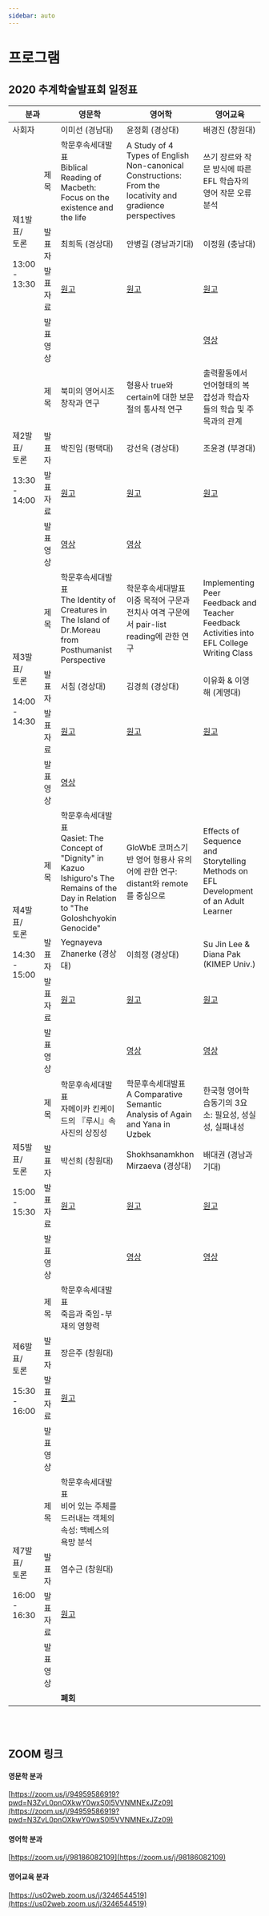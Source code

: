 ```yaml
---
sidebar: auto
---
```


# 프로그램


## 2020 추계학술발표회 일정표

<table>
  <colgroup>
  <col width="80px" />
  <col width="80px" />
  <col width="190px"/>
  <col width="190px"/>
  <col width="190px"/>
  </colgroup>
    <thead>
        <tr class="t-section">
            <th colspan="2" style="min-width:70px">분과</th>
            <th style="min-width:90px">영문학</th>
            <th style="min-width:90px">영어학</th>
            <th style="min-width:90px">영어교육</th>
        </tr>
    </thead>
    <tbody>
        <tr class="t-section t-sepline">
            <td colspan="2">사회자</td>
            <td>이미선 (경남대)</td>
            <td>윤정회 (경상대)</td>
            <td>배경진 (창원대)</td>
        </tr>
        <!-- 제1발표 -->
        <tr class="t-sepline">
            <td rowspan="4" class="t-section">제1발표/<br>토론<br><br>13:00<br>-<br>13:30</td>
            <td class="t-section">제목</td>
            <td><span class="box">학문후속세대발표</span><br>Biblical Reading of Macbeth: Focus on the existence and the life</td>
            <td>A Study of 4 Types of English Non-canonical Constructions: From the locativity and gradience perspectives</td>
            <td>쓰기 장르와 작문 방식에 따른 EFL 학습자의 영어 작문 오류 분석</td>
        </tr>
        <tr class="">
            <td class="t-section">발표자</td>
            <td>최희독 (경상대)</td>
            <td>안병길 (경남과기대)</td>
            <td>이정원 (충남대)</td>
        </tr>
        </tr>
            <tr class="">
            <td class="t-section">발표자료</td>
            <td><a href="/doc/1_문학_최희독.pdf"target="_blank">원고 <i class="fas fa-file-pdf"></i></a></td>
            <td><a href="/doc/1_어학_안병길.pdf"target="_blank">원고 <i class="fas fa-file-pdf"></i></a></td>  
            <td><a href="/doc/1_영어교육_이정원.pdf"target="_blank">원고 <i class="fas fa-file-pdf"></i></a></td>    
        </tr>
        <tr class="">
            <td class="t-section">발표영상</td>
            <td></td>
            <td></td>
            <td><a href="https://youtube.com/embed/xmn4FaLiaPU" target="_blank">영상 <i class="fab fa-youtube-square"></i></a></td>
        </tr>
        <!-- 제2발표 -->
        <tr class="t-sepline">
            <td rowspan="4" class="t-section">제2발표/<br>토론<br><br>13:30<br>-<br>14:00</td>
            <td class="t-section">제목</td>
            <td>북미의 영어시조 창작과 연구</td>
            <td>형용사 true와 certain에 대한 보문절의 통사적 연구</td>
            <td>출력활동에서 언어형태의 복잡성과 학습자들의 학습 및 주목과의 관계</td>
        </tr>
        <tr class="">
            <td class="t-section">발표자</td>
            <td>박진임 (평택대)</td>
            <td>강선옥 (경상대)</td>
            <td>조윤경 (부경대)</td>
        </tr>
            <tr class="">
            <td class="t-section">발표자료</td>
            <td><a href="/doc/2_문학_박진임.pdf"target="_blank">원고 <i class="fas fa-file-pdf"></i></a></td>
            <td><a href="/doc/2_어학_강선옥.pdf"target="_blank">원고 <i class="fas fa-file-pdf"></i></a></td>
            <td><a href="/doc/2_영어교육_조윤경.pdf"target="_blank">원고 <i class="fas fa-file-pdf"></i></a></td>
        </tr>
        <tr class="">
            <td class="t-section">발표영상</td>
            <td><a href="https://youtube.com/embed/e63BjsY4rSw" target="_blank">영상 <i class="fab fa-youtube-square"></i></a></td>
            <td><a href="https://youtube.com/embed/Wu4Jf7w-smA" target="_blank">영상 <i class="fab fa-youtube-square"></i></a></td>
            <td></td>
        </tr>
        <!-- 제3발표 -->
        <tr class="t-sepline">
            <td rowspan="4" class="t-section">제3발표/<br>토론<br><br>14:00<br>-<br>14:30</td>
            <td class="t-section">제목</td>
            <td><span class="box">학문후속세대발표</span><br>The Identity of Creatures in The Island of Dr.Moreau from Posthumanist Perspective</td>
            <td><span class="box">학문후속세대발표</span><br>이중 목적어 구문과 전치사 여격 구문에서 pair-list reading에 관한 연구</td>
            <td>Implementing Peer Feedback and Teacher Feedback Activities into EFL College Writing Class</td>
        </tr>
        <tr class="">
            <td class="t-section">발표자</td>
            <td>서침 (경상대)</td>
            <td>김경희 (경상대)</td>
            <td>이유화 & 이영해 (계명대)</td>
        </tr>
            <tr class="">
            <td class="t-section">발표자료</td>
            <td><a href="/doc/3_문학_서침.pdf"target="_blank">원고 <i class="fas fa-file-pdf"></i></a></td>
            <td><a href="/doc/3_어학_김경희.pdf"target="_blank">원고 <i class="fas fa-file-pdf"></i></a></td>
            <td><a href="/doc/3_영어교육_이유화.pdf"target="_blank">원고 <i class="fas fa-file-pdf"></i></a></td>
        </tr>
        <tr class="">
            <td class="t-section">발표영상</td>
            <td><a href="https://drive.google.com/file/d/1tZEzfi50nlXJpLzv9kU01VLxHB5K0od2/view" target="_blank">영상 <i class="fab fa-youtube-square"></i></a></td>
            <td></td>
            <td></td>
        </tr>
        <!-- 제4발표 -->
        <tr class="t-sepline">
            <td rowspan="4" class="t-section">제4발표/<br>토론<br><br>14:30<br>-<br>15:00</td>
            <td class="t-section">제목</td>
            <td><span class="box">학문후속세대발표</span><br>Qasiet: The Concept of "Dignity" in Kazuo Ishiguro's The Remains of the Day in Relation to "The Goloshchyokin Genocide"</td>
            <td>GloWbE 코퍼스기반 영어 형용사 유의어에 관한 연구: distant와 remote를 중심으로 </td>
            <td>Effects of Sequence and Storytelling Methods on EFL Development of an Adult Learner</td>
        </tr>
        <tr class="">
            <td class="t-section">발표자</td>
            <td>Yegnayeva Zhanerke (경상대)</td>
            <td>이희정 (경상대)</td>
            <td>Su Jin Lee & Diana Pak (KIMEP Univ.)</td>
        </tr>
            <tr class="">
            <td class="t-section">발표자료</td>
            <td><a href="/doc/4_문학_YegnayevaZh.pdf"target="_blank">원고 <i class="fas fa-file-pdf"></i></a></td>
            <td><a href="/doc/4_어학_이희정.pdf"target="_blank">원고 <i class="fas fa-file-pdf"></i></a></td>
            <td><a href="/doc/4_영어교육_Lee_and_Pak.pdf"target="_blank">원고 <i class="fas fa-file-pdf"></i></a></td>
        </tr>
        <tr class="">
            <td class="t-section">발표영상</td>
            <td></td>
            <td><a href="https://youtube.com/embed/kK5BxjirZ_E" target="_blank">영상 <i class="fab fa-youtube-square"></i></a></td>
            <td><a href="https://youtube.com/embed/77vaUccA0us" target="_blank">영상 <i class="fab fa-youtube-square"></i></a></td>
        </tr>
        <!-- 제5발표 -->
        <tr class="t-sepline">
            <td rowspan="4" class="t-section">제5발표/<br>토론<br><br>15:00<br>-<br>15:30</td>
            <td class="t-section">제목</td>
            <td><span class="box">학문후속세대발표</span><br>자메이카 킨케이드의 『루시』속 사진의 상징성</td>
            <td><span class="box">학문후속세대발표</span><br>A Comparative Semantic Analysis of Again and Yana in Uzbek</td>
            <td>한국형 영어학습동기의 3요소: 필요성, 성실성, 실패내성</td>
        </tr>
        <tr class="">
            <td class="t-section">발표자</td>
            <td>박선희 (창원대)</td>
            <td>Shokhsanamkhon Mirzaeva (경상대)</td>
            <td>배대권 (경남과기대)</td>
        </tr>
            <tr class="">
            <td class="t-section">발표자료</td>
            <td><a href="/doc/5_문학_박선희.pdf"target="_blank">원고 <i class="fas fa-file-pdf"></i></a></td>
            <td><a href="/doc/5_어학_ Shokhsanamkhon_Mirzaeva.pdf"target="_blank">원고 <i class="fas fa-file-pdf"></i></a></td>
            <td><a href="/doc/5_영어교육_배대권.pdf"target="_blank">원고 <i class="fas fa-file-pdf"></i></a></td>
        </tr>
        <tr class="">
            <td class="t-section">발표영상</td>
            <td></td>
            <td><a href="https://youtube.com/embed/l1v5VvR1zOU" target="_blank">영상 <i class="fab fa-youtube-square"></i></a></td>
            <td><a href="https://youtube.com/embed/CdYokB8-tuk" target="_blank">영상 <i class="fab fa-youtube-square"></i></a></td>
        </tr>
        <!-- 제6발표 -->
        <tr class="t-sepline">
            <td rowspan="4" class="t-section">제6발표/<br>토론<br><br>15:30<br>-<br>16:00</td>
            <td class="t-section">제목</td>
            <td><span class="box">학문후속세대발표</span><br>죽음과 죽임-부재의 영향력</td>
            <td></td>
            <td></td>
        </tr>
        <tr class="">
            <td class="t-section">발표자</td>
            <td>장은주 (창원대)</td>
            <td></td>
            <td></td>
        </tr>
            <tr class="">
            <td class="t-section">발표자료</td>
            <td><a href="/doc/6_문학_장은주.pdf"target="_blank">원고 <i class="fas fa-file-pdf"></i></a></td>
            <td></td>
            <td></td>
        </tr>
        <tr class="">
            <td class="t-section">발표영상</td>
            <td></td>
            <td></td>
            <td></td>
        </tr>
        <!-- 제7발표 -->
        <tr class="t-sepline">
            <td rowspan="4" class="t-section">제7발표/<br>토론<br><br>16:00<br>-<br>16:30</td>
            <td class="t-section">제목</td>
            <td><span class="box">학문후속세대발표</span><br>비어 있는 주체를 드러내는 객체의 속성: 맥베스의 욕망 분석</td>
            <td></td>
            <td></td>
        </tr>
        <tr class="">
            <td class="t-section">발표자</td>
            <td>염수근 (창원대)</td>
            <td></td>
            <td></td>
        </tr>
            <tr class="">
            <td class="t-section">발표자료</td>
            <td><a href="/doc/7_문학_염수근.pdf"target="_blank">원고 <i class="fas fa-file-pdf"></i></a></td>
            <td></td>
            <td></td>
        </tr>
        <tr class="">
            <td class="t-section">발표영상</td>
            <td></td>
            <td></td>
            <td></td>
        </tr>
        <!-- 폐회 -->
        <tr class="t-sepline">
            <td colspan="2"></td>
            <td colspan="3"><strong>폐회</strong></td>
        </tr>
    </tbody>
</table>
<br><br>


## ZOOM 링크

#### 영문학 분과

[https://zoom.us/j/94959586919?pwd=N3ZvL0pnOXkwY0wxS0l5VVNMNExJZz09](https://zoom.us/j/94959586919?pwd=N3ZvL0pnOXkwY0wxS0l5VVNMNExJZz09)

#### 영어학 분과

[https://zoom.us/j/98186082109](https://zoom.us/j/98186082109)

#### 영어교육 분과

[https://us02web.zoom.us/j/3246544519](https://us02web.zoom.us/j/3246544519)
